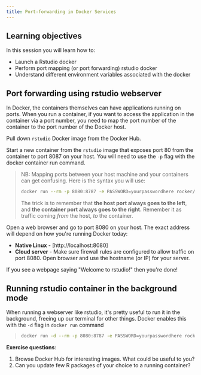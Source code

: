 ```yaml
---
title: Port-forwarding in Docker Services
---
```


## Learning objectives

In this session you will learn how to:
- Launch a Rstudio docker 
- Perform port mapping (or port forwarding) rstudio docker
- Understand different environment variables associated with the docker

## Port forwarding using rstudio webserver

In Docker, the containers themselves can have applications running on ports. When you run a container, if you want to access the application in the container via a port number, you need to map the port number of the container to the port number of the Docker host.


Pull down `rstudio` Docker image from the Docker Hub.

Start a new container from the ``rstudio`` image that exposes port 80 from the container to port 8087 on your host. You will need to use the ``-p`` flag with the docker container run command.

> NB: Mapping ports between your host machine and your containers can get confusing.
> Here is the syntax you will use:
>
> ```bash
> docker run --rm -p 8080:8787 -e PASSWORD=yourpasswordhere rocker/rstudio
> ```
>
> The trick is to remember that **the host port always goes to the left**,
> and **the container port always goes to the right.**
> Remember it as traffic coming _from_ the host, _to_ the container.

Open a web browser and go to port 8080 on your host. The exact address will depend on how you're running Docker today:

* **Native Linux** - [http://localhost:8080]
* **Cloud server** - Make sure firewall rules are configured to allow traffic on port 8080. Open browser and use the hostname (or IP) for your server.


If you see a webpage saying "Welcome to rstudio!" then you're done!


## Running rstudio container in the background mode

When running a webserver like rstudio, it's pretty useful to run it in the background, freeing up our terminal for other things. Docker enables this with the `-d` flag in `docker run` command

> ```bash
> docker run -d --rm -p 8080:8787 -e PASSWORD=yourpasswordhere rocker/rstudio
> ```

**Exercise questions**:

1. Browse Docker Hub for interesting images. What could be useful to you?
2. Can you update few R packages of your choice to a running container?

